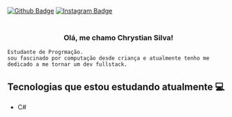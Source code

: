 [![Github Badge](https://img.shields.io/badge/-Facebook-blue?style=for-the-badge&logo=Facebook&logoColor=white&link=https://github.com/chrystiansilva)](https://www.facebook.com/chrystian.silva1995/)
[![Instagram Badge](https://img.shields.io/badge/-instagram-red?style=for-the-badge&logo=instagram&logoColor=white&link=https://github.com/chrystiansilva)](https://www.instagram.com/chrystiansilvapereira/)

<h3 align="center">  <br>
Olá, me chamo Chrystian Silva!
<br>
</h3>

```
Estudante de Progrmação. 
sou fascinado por computação desde criança e atualmente tenho me dedicado a me tornar um dev fullstack.
```
## Tecnologias que estou estudando atualmente 💻

  - C#
